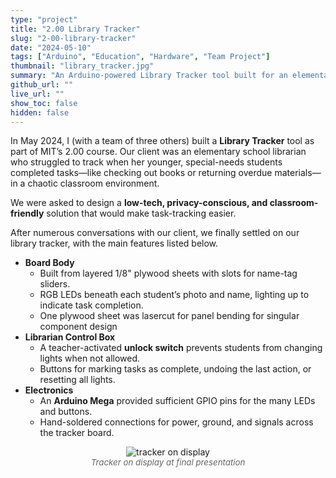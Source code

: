 ```yaml
---
type: "project"
title: "2.00 Library Tracker"
slug: "2-00-library-tracker"
date: "2024-05-10"
tags: ["Arduino", "Education", "Hardware", "Team Project"]
thumbnail: "library_tracker.jpg"
summary: "An Arduino-powered Library Tracker tool built for an elementary school librarian to help manage student tasks with LEDs, buttons, and a control board."
github_url: ""
live_url: ""
show_toc: false
hidden: false
---
```


In May 2024, I (with a team of three others) built a **Library Tracker** tool as part of MIT’s 2.00 course. Our client was an elementary school librarian who struggled to track when her younger, special-needs students completed tasks—like checking out books or returning overdue materials—in a chaotic classroom environment.

We were asked to design a **low-tech, privacy-conscious, and classroom-friendly** solution that would make task-tracking easier.

After numerous conversations with our client, we finally settled on our library tracker, with the main features listed below.

- **Board Body**
    - Built from layered 1/8" plywood sheets with slots for name-tag sliders.
    - RGB LEDs beneath each student’s photo and name, lighting up to indicate task completion.
    - One plywood sheet was lasercut for panel bending for singular component design
- **Librarian Control Box**
    - A teacher-activated **unlock switch** prevents students from changing lights when not allowed.
    - Buttons for marking tasks as complete, undoing the last action, or resetting all lights.
- **Electronics**
    - An **Arduino Mega** provided sufficient GPIO pins for the many LEDs and buttons.
    - Hand-soldered connections for power, ground, and signals across the tracker board.


<p align="center",padding=20px>
  <img src="tracker_on_display.jpeg" alt="tracker on display">
  <br>
  <span style="font-size:0.95em; color: #666; font-style:italic;">Tracker on display at final presentation</span>
</p>
